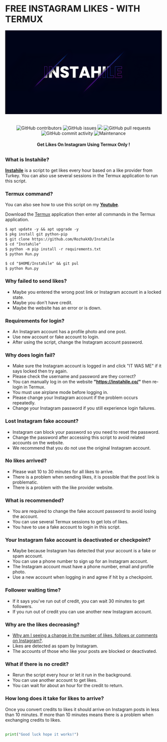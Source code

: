 # FREE INSTAGRAM LIKES - WITH TERMUX
<div align="center">
  <img src="Data/Instahile.png">
  <br>
  <br>
  <p>
    <img alt="GitHub contributors" src="https://img.shields.io/github/contributors/rozhakxd/Instahile">
    <img alt="GitHub issues" src="https://img.shields.io/github/issues/rozhakxd/Instahile">
    <img src="https://img.shields.io/badge/PRs-welcome-brightgreen.svg?style=shields">
    <img alt="GitHub pull requests" src="https://img.shields.io/github/issues-pr/rozhakxd/Instahile">
    <img alt="GitHub commit activity" src="https://img.shields.io/github/commit-activity/m/rozhakxd/Instahile">
    <img alt="Maintenance" src="https://img.shields.io/maintenance/no/2023">
  </p>
  <h4> Get Likes On Instagram Using Termux Only ! </h4>
</div>

##

### What is Instahile?
[**Instahile**](https://github.com/RozhakXD/Instahile) is a script to get likes every hour based on a like provider from Turkey. You can also use several sessions in the Termux application to run this script.

### Termux command?
You can also see how to use this script on my [**Youtube**](https://youtu.be/58Jt2lYap14).

Download the [Termux](https://f-droid.org/repo/com.termux_118.apk) application then enter all commands in the Termux application.
```
$ apt update -y && apt upgrade -y
$ pkg install git python-pip
$ git clone https://github.com/RozhakXD/Instahile
$ cd "Instahile"
$ python -m pip install -r requirements.txt
$ python Run.py
```

```
$ cd "$HOME/Instahile" && git pul
$ python Run.py
```

### Why failed to send likes?

- Maybe you entered the wrong post link or Instagram account in a locked state.
- Maybe you don't have credit.
- Maybe the website has an error or is down.

### Requirements for login?

- An Instagram account has a profile photo and one post.
- Use new account or fake account to login.
- After using the script, change the Instagram account password.

### Why does login fail?

- Make sure the Instagram account is logged in and click "IT WAS ME" if it says locked then try again.
- Please check the username and password are they correct?
- You can manually log in on the website **"https://instahile.co/"** then re-login in Termux.
- You must use airplane mode before logging in.
- Please change your Instagram account if the problem occurs repeatedly.
- Change your Instagram password if you still experience login failures.

### Lost Instagram fake account?

- Instagram can block your password so you need to reset the password.
- Change the password after accessing this script to avoid related accounts on the website.
- We recommend that you do not use the original Instagram account.

### No likes arrived?

- Please wait 10 to 30 minutes for all likes to arrive.
- There is a problem when sending likes, it is possible that the post link is problematic.
- There is a problem with the like provider website.

### What is recommended?

- You are required to change the fake account password to avoid losing the account.
- You can use several Termux sessions to get lots of likes.
- You have to use a fake account to login in this script.

### Your Instagram fake account is deactivated or checkpoint?

- Maybe because Instagram has detected that your account is a fake or spam account.
- You can use a phone number to sign up for an Instagram account.
- The Instagram account must have a phone number, email and profile photo.
- Use a new account when logging in and agree if hit by a checkpoint.

### Follower waiting time?

- If it says you've run out of credit, you can wait 30 minutes to get followers.
- If you run out of credit you can use another new Instagram account.

### Why are the likes decreasing?

- [Why am I seeing a change in the number of likes, follows or comments on Instagram?](https://help.instagram.com/572730176521116/?helpref=search&query=Mengapa%20saya%20melihat%20ada%20perubahan%20jumlah%20suka%2C%20ikuti%2C%20atau%20komentar%20di%20Instagram%3F&search_session_id=&sr=1).
- Likes are detected as spam by Instagram.
- The accounts of those who like your posts are blocked or deactivated.

### What if there is no credit?

- Rerun the script every hour or let it run in the background.
- You can use another account to get likes.
- You can wait for about an hour for the credit to return.

### How long does it take for likes to arrive?
Once you convert credits to likes it should arrive on Instagram posts in less than 10 minutes. If more than 10 minutes means there is a problem when exchanging credits to likes.

##
```python
print("Good luck hope it works!")
```
##
